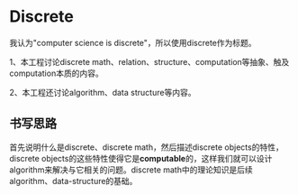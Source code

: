 # Discrete

我认为"computer science is discrete"，所以使用discrete作为标题。

1、本工程讨论discrete math、relation、structure、computation等抽象、触及computation本质的内容。

2、本工程还讨论algorithm、data structure等内容。

## 书写思路

首先说明什么是discrete、discrete math，然后描述discrete objects的特性，discrete objects的这些特性使得它是**computable**的，这样我们就可以设计algorithm来解决与它相关的问题。discrete math中的理论知识是后续algorithm、data-structure的基础。



